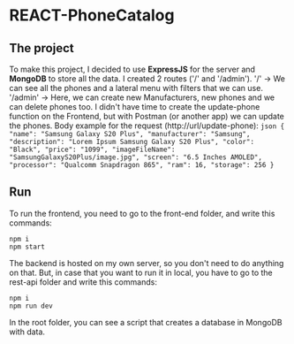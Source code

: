 # REACT-PhoneCatalog
## The project
To make this project, I decided to use **ExpressJS** for the server and **MongoDB** to store all the data.
I created 2 routes ('/' and '/admin').
'/' -> We can see all the phones and a lateral menu with filters that we can use.
'/admin' -> Here, we can create new Manufacturers, new phones and we can delete phones too. I didn't have
time to create the update-phone function on the Frontend, but with Postman (or another app) we can update
the phones.
Body example for the request (http://url/update-phone): ```json
{
    "name": "Samsung Galaxy S20 Plus",
    "manufacturer": "Samsung",
    "description": "Lorem Ipsum Samsung Galaxy S20 Plus",
    "color": "Black",
    "price": "1099",
    "imageFileName": "SamsungGalaxyS20Plus/image.jpg",
    "screen": "6.5 Inches AMOLED",
    "processor": "Qualcomm Snapdragon 865",
    "ram": 16,
    "storage": 256
}```
## Run
To run the frontend, you need to go to the front-end folder, and write this commands:
```
npm i
npm start
```
The backend is hosted on my own server, so you don't need to do anything on that. But, in case that
you want to run it in local, you have to go to the rest-api folder and write this commands:
```
npm i
npm run dev
```
In the root folder, you can see a script that creates a database in MongoDB with data.